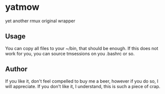 # yatmow
yet another rmux original wrapper

Usage
-----

You can copy all files to your ~/bin, that should be enough.
If this does not work for you, you can source tmsessions on you .bashrc or so.


Author
------
If you like it, don't feel compelled to buy me a beer, however if you do so, I will appreciate.
If you don't like it, I understand, this is such a piece of crap.
